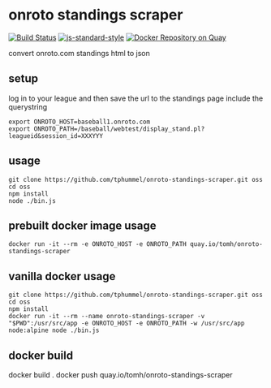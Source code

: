# onroto standings scraper #

[![Build Status](https://travis-ci.org/tphummel/onroto-standings-scraper.png)](https://travis-ci.org/tphummel/onroto-standings-scraper) [![js-standard-style](https://img.shields.io/badge/code%20style-standard-brightgreen.svg?style=flat)](https://github.com/feross/standard)
[![Docker Repository on Quay](https://quay.io/repository/tomh/onroto-standings-scraper/status "Docker Repository on Quay")](https://quay.io/repository/tomh/onroto-standings-scraper)

convert onroto.com standings html to json

## setup
log in to your league and then save the url to the standings page include the querystring

```
export ONROTO_HOST=baseball1.onroto.com
export ONROTO_PATH=/baseball/webtest/display_stand.pl?leagueid&session_id=XXXYYY
```

## usage

```
git clone https://github.com/tphummel/onroto-standings-scraper.git oss
cd oss
npm install
node ./bin.js
```

## prebuilt docker image usage

```
docker run -it --rm -e ONROTO_HOST -e ONROTO_PATH quay.io/tomh/onroto-standings-scraper
```

## vanilla docker usage

```
git clone https://github.com/tphummel/onroto-standings-scraper.git oss
cd oss
npm install
docker run -it --rm --name onroto-standings-scraper -v "$PWD":/usr/src/app -e ONROTO_HOST -e ONROTO_PATH -w /usr/src/app node:alpine node ./bin.js
```

## docker build

docker build .
docker push quay.io/tomh/onroto-standings-scraper
